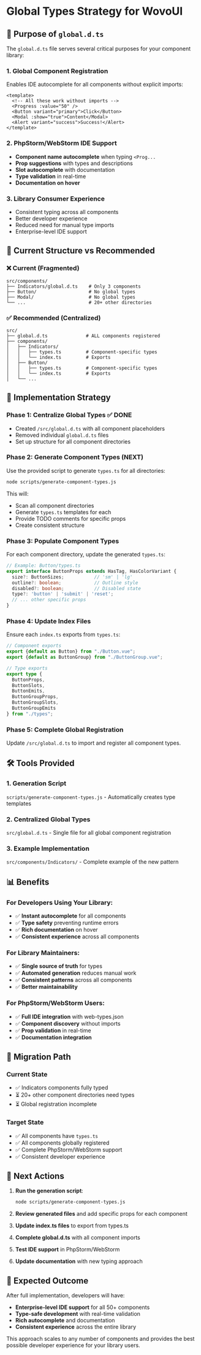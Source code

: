 # Global Types Strategy for WovoUI

## 🎯 Purpose of `global.d.ts`

The `global.d.ts` file serves several critical purposes for your component library:

### 1. **Global Component Registration**
Enables IDE autocomplete for all components without explicit imports:
```vue
<template>
  <!-- All these work without imports -->
  <Progress :value="50" />
  <Button variant="primary">Click</Button>
  <Modal :show="true">Content</Modal>
  <Alert variant="success">Success!</Alert>
</template>
```

### 2. **PhpStorm/WebStorm IDE Support**
- **Component name autocomplete** when typing `<Prog...`
- **Prop suggestions** with types and descriptions
- **Slot autocomplete** with documentation
- **Type validation** in real-time
- **Documentation on hover**

### 3. **Library Consumer Experience**
- Consistent typing across all components
- Better developer experience
- Reduced need for manual type imports
- Enterprise-level IDE support

## 📁 Current Structure vs Recommended

### ❌ Current (Fragmented)
```
src/components/
├── Indicators/global.d.ts    # Only 3 components
├── Button/                   # No global types
├── Modal/                    # No global types
└── ...                       # 20+ other directories
```

### ✅ Recommended (Centralized)
```
src/
├── global.d.ts              # ALL components registered
├── components/
│   ├── Indicators/
│   │   ├── types.ts         # Component-specific types
│   │   └── index.ts         # Exports
│   ├── Button/
│   │   ├── types.ts         # Component-specific types
│   │   └── index.ts         # Exports
│   └── ...
```

## 🚀 Implementation Strategy

### Phase 1: Centralize Global Types ✅ DONE
- Created `/src/global.d.ts` with all component placeholders
- Removed individual `global.d.ts` files
- Set up structure for all component directories

### Phase 2: Generate Component Types (NEXT)
Use the provided script to generate `types.ts` for all directories:

```bash
node scripts/generate-component-types.js
```

This will:
- Scan all component directories
- Generate `types.ts` templates for each
- Provide TODO comments for specific props
- Create consistent structure

### Phase 3: Populate Component Types
For each component directory, update the generated `types.ts`:

```typescript
// Example: Button/types.ts
export interface ButtonProps extends HasTag, HasColorVariant {
  size?: ButtonSizes;           // 'sm' | 'lg'
  outline?: boolean;            // Outline style
  disabled?: boolean;           // Disabled state
  type?: 'button' | 'submit' | 'reset';
  // ... other specific props
}
```

### Phase 4: Update Index Files
Ensure each `index.ts` exports from `types.ts`:

```typescript
// Component exports
export {default as Button} from "./Button.vue";
export {default as ButtonGroup} from "./ButtonGroup.vue";

// Type exports
export type {
  ButtonProps,
  ButtonSlots,
  ButtonEmits,
  ButtonGroupProps,
  ButtonGroupSlots,
  ButtonGroupEmits
} from "./types";
```

### Phase 5: Complete Global Registration
Update `/src/global.d.ts` to import and register all component types.

## 🛠️ Tools Provided

### 1. **Generation Script**
`scripts/generate-component-types.js` - Automatically creates type templates

### 2. **Centralized Global Types**
`src/global.d.ts` - Single file for all global component registration

### 3. **Example Implementation**
`src/components/Indicators/` - Complete example of the new pattern

## 📊 Benefits

### For Developers Using Your Library:
- ✅ **Instant autocomplete** for all components
- ✅ **Type safety** preventing runtime errors
- ✅ **Rich documentation** on hover
- ✅ **Consistent experience** across all components

### For Library Maintainers:
- ✅ **Single source of truth** for types
- ✅ **Automated generation** reduces manual work
- ✅ **Consistent patterns** across all components
- ✅ **Better maintainability**

### For PhpStorm/WebStorm Users:
- ✅ **Full IDE integration** with web-types.json
- ✅ **Component discovery** without imports
- ✅ **Prop validation** in real-time
- ✅ **Documentation integration**

## 🔄 Migration Path

### Current State
- ✅ Indicators components fully typed
- ⏳ 20+ other component directories need types
- ⏳ Global registration incomplete

### Target State
- ✅ All components have `types.ts`
- ✅ All components globally registered
- ✅ Complete PhpStorm/WebStorm support
- ✅ Consistent developer experience

## 📝 Next Actions

1. **Run the generation script**:
   ```bash
   node scripts/generate-component-types.js
   ```

2. **Review generated files** and add specific props for each component

3. **Update index.ts files** to export from types.ts

4. **Complete global.d.ts** with all component imports

5. **Test IDE support** in PhpStorm/WebStorm

6. **Update documentation** with new typing approach

## 🎯 Expected Outcome

After full implementation, developers will have:
- **Enterprise-level IDE support** for all 50+ components
- **Type-safe development** with real-time validation
- **Rich autocomplete** and documentation
- **Consistent experience** across the entire library

This approach scales to any number of components and provides the best possible developer experience for your library users.